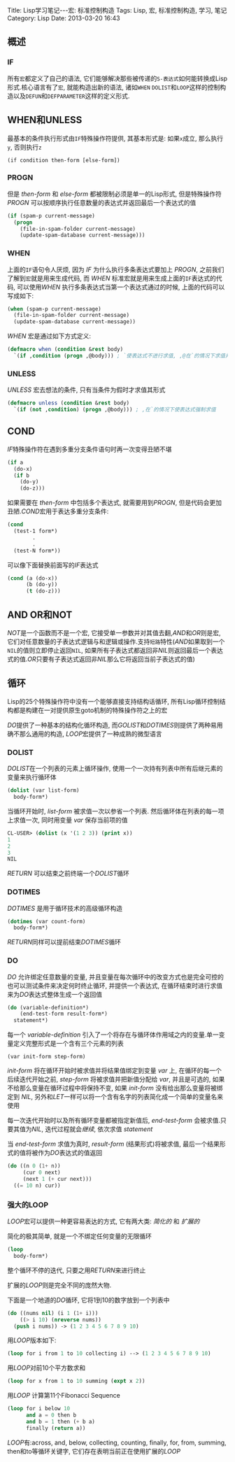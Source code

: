 Title: Lisp学习笔记---宏: 标准控制构造
Tags: Lisp, 宏, 标准控制构造, 学习, 笔记
Category: Lisp
Date: 2013-03-20 16:43

## 概述
### IF
所有`宏`都定义了自己的语法, 它们能够解决那些被传递的`S-表达式`如何能转换成Lisp形式.核心语言有了`宏`, 就能构造出新的语法, 诸如`WHEN` `DOLIST`和`LOOP`这样的控制构造以及`DEFUN`和`DEFPARAMETER`这样的定义形式.

## WHEN和UNLESS
最基本的条件执行形式由`IF`特殊操作符提供, 其基本形式是: 如果`x`成立, 那么执行`y`, 否则执行`z`
```
(if condition then-form [else-form])
```
### PROGN
但是 _then-form_ 和 _else-form_ 都被限制必须是单一的Lisp形式, 但是特殊操作符 *PROGN* 可以按顺序执行任意数量的表达式并返回最后一个表达式的值
```lisp
(if (spam-p current-message)
  (progn
    (file-in-spam-folder current-message)
    (update-spam-database current-message)))
```

### WHEN
上面的`IF`语句令人厌烦, 因为 *IF* 为什么执行多条表达式要加上 *PROGN*, 之前我们了解到`宏`就是用来生成代码, 而 *WHEN* 标准宏就是用来生成上面的`IF`表达式的代码, 可以使用*WHEN* 执行多条表达式当第一个表达式通过的时候, 上面的代码可以写成如下:
```lisp
(when (spam-p current-message)
  (file-in-spam-folder current-message)
  (update-spam-database current-message))
```

*WHEN* 宏是通过如下方式定义:
```lisp
(defmacro when (condition &rest body)
  `(if ,condition (progn ,@body))) ; `使表达式不进行求值, ,@在`的情况下求值并将值放到外围列表中
```

### UNLESS

*UNLESS* 宏去想法的条件, 只有当条件为假时才求值其形式
```lisp
(defmacro unless (condition &rest body)
  `(if (not ,condition) (progn ,@body))) ; ,在`的情况下使表达式强制求值
```

## COND
*IF*特殊操作符在遇到多重分支条件语句时再一次变得丑陋不堪
```lisp
(if a
  (do-x)
  (if b
    (do-y)
    (do-z)))
```

如果需要在 _then-form_ 中包括多个表达式, 就需要用到*PROGN*, 但是代码会更加丑陋.*COND*宏用于表达多重分支条件:
```lisp
(cond
  (test-1 form*)
        .
        .
  (test-N form*))
```
可以像下面替换前面写的*IF*表达式
```lisp
(cond (a (do-x))
      (b (do-y))
      (t (do-z)))
```

## AND OR和NOT
*NOT*是一个函数而不是一个宏, 它接受单一参数并对其值去翻,*AND*和*OR*则是宏, 它们对任意数量的子表达式逻辑与和逻辑或操作.支持`短路`特性(*AND*如果取到一个`NIL`的值则立即停止返回`NIL`, 如果所有子表达式都返回非*NIL*则返回最后一个表达式的值.*OR*只要有子表达式返回非*NIL*那么它将返回当前子表达式的值)

## 循环
Lisp的25个特殊操作符中没有一个能够直接支持结构话循环, 所有Lisp循环控制结构都是构建在一对提供原生goto机制的特殊操作符之上的宏

*DO*提供了一种基本的结构化循环构造, 而*GOLIST*和*DOTIMES*则提供了两种易用确不那么通用的构造, *LOOP*宏提供了一种成熟的微型语言

### DOLIST
*DOLIST*在一个列表的元素上循环操作, 使用一个一次持有列表中所有后继元素的变量来执行循环体
```lisp
(dolist (var list-form)
  body-form*)
```
当循环开始时, _list-form_ 被求值一次以参省一个列表. 然后循环体在列表的每一项上求值一次, 同时用变量 _var_ 保存当前项的值
```lisp
CL-USER> (dolist (x '(1 2 3)) (print x))
1
2
3
NIL
```
*RETURN* 可以结束之前终端一个*DOLIST*循环

### DOTIMES
*DOTIMES* 是用于循环技术的高级循环构造
```lisp
(dotimes (var count-form)
  body-form*)
```
*RETURN*同样可以提前结束*DOTIMES*循环

### DO
*DO* 允许绑定任意数量的变量, 并且变量在每次循环中的改变方式也是完全可控的也可以测试条件来决定何时终止循环, 并提供一个表达式, 在循环结束时进行求值来为*DO*表达式整体生成一个返回值
```lisp
(do (variable-definition*)
    (end-test-form result-form*)
  statement*)
```
每一个 _variable-definition_ 引入了一个将存在与循环体作用域之内的变量.单一变量定义完整形式是一个含有三个元素的列表
```
(var init-form step-form)
```
_init-form_ 将在循环开始时被求值并将结果值绑定到变量 _var_ 上, 在循环的每一个后续迭代开始之前, _step-form_ 将被求值并把新值分配给 _var_, 并且是可选的, 如果不给那么变量在循环过程中将保持不变, 如果 _init-form_ 没有给出那么变量将被绑定到 *NIL*, 另外和*LET*一样可以将一个含有名字的列表简化成一个简单的变量名来使用

每一次迭代开始时以及所有循环变量都被指定新值后, _end-test-form_ 会被求值.只要其值为*NIL*,  迭代过程就会*继续*, 依次求值 _statement_

当 _end-test-form_ 求值为真时, _result-form_ (结果形式)将被求值, 最后一个结果形式的值将被作为*DO*表达式的值返回

```lisp
(do ((n 0 (1+ n))
     (cur 0 next)
     (next 1 (+ cur next)))
  ((= 10 n) cur))
```

### 强大的LOOP
*LOOP*宏可以提供一种更容易表达的方式, 它有两大类: _简化的_ 和 _扩展的_

简化的极其简单, 就是一个不绑定任何变量的无限循环
```lisp
(loop
  body-form*)
```
整个循环不停的迭代, 只要之用*RETURN*来进行终止

扩展的*LOOP*则是完全不同的庞然大物.

下面是一个地道的*DO*循环, 它将1到10的数字放到一个列表中
```lisp
(do ((nums nil) (i 1 (1+ i)))
    ((> i 10) (nreverse nums))
  (push i nums)) -> (1 2 3 4 5 6 7 8 9 10)
```
用*LOOP*版本如下:
```lisp
(loop for i from 1 to 10 collecting i) --> (1 2 3 4 5 6 7 8 9 10)
```

用*LOOP*对前10个平方数求和
```lisp
(loop for x from 1 to 10 summing (expt x 2))
```

用*LOOP* 计算第11个Fibonacci Sequence
```lisp
(loop for i below 10
      and a = 0 then b
      and b = 1 then (+ b a)
      finally (return a))
```

*LOOP*有:across, and, below, collecting, counting, finally, for, from, summing, then和to等循环关键字, 它们存在表明当前正在使用扩展的*LOOP*
